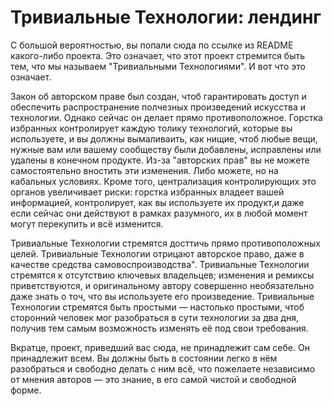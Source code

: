 # Тривиальные Технологии: лендинг

С большой вероятностью, вы попали сюда по ссылке из README какого-либо проекта. Это означает, что этот проект стремится быть тем, что мы называем "Тривиальными Технологиями". И вот что это означает.

Закон об авторском праве был создан, чтоб гарантировать доступ и обеспечить распространение полчезных произведений искусства и технологии. Однако сейчас он делает прямо противоположное. Горстка избранных контролирует каждую толику технологий, которые вы используете, и вы должны вымаливаить, как нищие, чтоб любые вещи, нужные  вам или вашему сообществу были добавлены, исправлены или удалены в конечном продукте. Из-за "авторских прав" вы не можете самостоятельно вностить эти изменения. Либо можете, но на кабальных условиях. Кроме того, централизация контролирующих это органов увеличивает риски: горстка избранных владеет вашей информацией, контролирует, как вы используете их продукт,и даже если сейчас они действуют в рамках разумного, их в любой момент могут перекупить и всё изменится.

Тривиальные Технологии стремятся досттичь прямо противоположных целей. Тривиальные Технологии отрицают авторское право, даже в качестве средства самовоспроизводства". Тривиальные Технологии стремятся к отсутствию ключевых владельцев; изменения и ремиксы приветствуются, и оригинальному автору совершенно необязательно даже знать о точ, что вы используете его произведение. Тривиальные Технологии стремятся быть простыми — настолько простыми, чтоб сторонний человек мог разобраться в сути технологии за два дня, получив тем самым возможность изменять её под свои требования.

Вкратце, проект, приведший вас сюда, не принадлежит сам себе. Он принадлежит всем. Вы должны быть в состоянии легко в нём разобраться и свободно делать с ним всё, что пожелаете независимо от мнения авторов — это знание, в его самой чистой и свободной форме.
